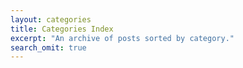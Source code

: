```yaml
---
layout: categories
title: Categories Index
excerpt: "An archive of posts sorted by category."
search_omit: true
---
```

